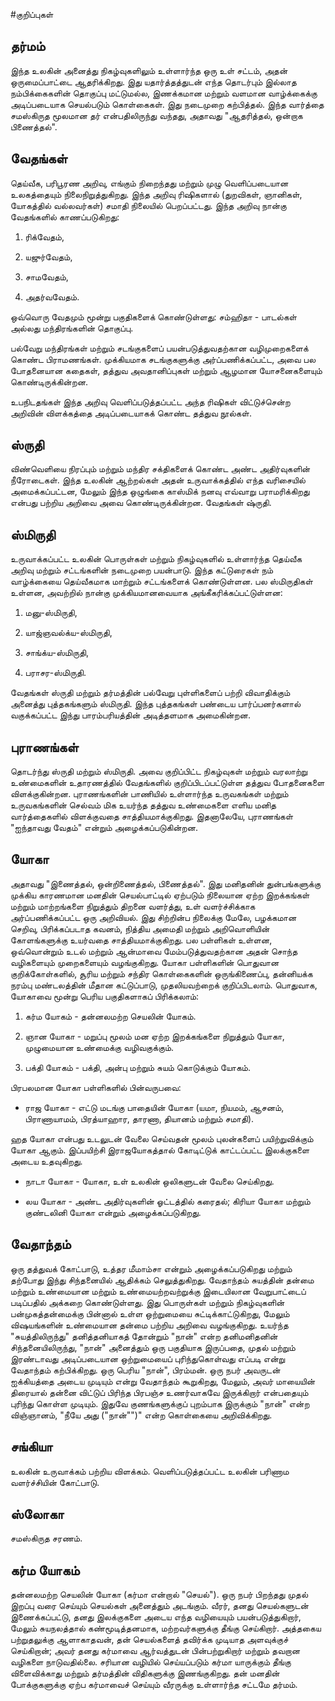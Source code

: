 #குறிப்புகள்

## தர்மம்

இந்த உலகின் அனைத்து நிகழ்வுகளிலும் உள்ளார்ந்த ஒரு உள் சட்டம், அதன் ஒருமைப்பாட்டை ஆதரிக்கிறது. இது யதார்த்தத்துடன் எந்த தொடர்பும் இல்லாத நம்பிக்கைகளின் தொகுப்பு மட்டுமல்ல, இணக்கமான மற்றும் வளமான வாழ்க்கைக்கு அடிப்படையாக செயல்படும் கொள்கைகள். இது நடைமுறை கற்பித்தல். இந்த வார்த்தை சமஸ்கிருத மூலமான தர் என்பதிலிருந்து வந்தது, அதாவது "ஆதரித்தல், ஒன்றாக பிணைத்தல்".

## வேதங்கள்

தெய்வீக, பரிபூரண அறிவு, எங்கும் நிறைந்தது மற்றும் முழு வெளிப்படையான உலகத்தையும் நிலைநிறுத்துகிறது. இந்த அறிவு ரிஷிகளால் (துறவிகள், ஞானிகள், யோகத்தில் வல்லவர்கள்) சமாதி நிலையில் பெறப்பட்டது. இந்த அறிவு நான்கு வேதங்களில் காணப்படுகிறது:

1. ரிக்வேதம்,

2. யஜுர்வேதம்,

3. சாமவேதம்,

4. அதர்வவேதம்.

ஒவ்வொரு வேதமும் மூன்று பகுதிகளைக் கொண்டுள்ளது: சம்ஹிதா - பாடல்கள் அல்லது மந்திரங்களின் தொகுப்பு.

பல்வேறு மந்திரங்கள் மற்றும் சடங்குகளைப் பயன்படுத்துவதற்கான வழிமுறைகளைக் கொண்ட பிராமணங்கள். முக்கியமாக சடங்குகளுக்கு அர்ப்பணிக்கப்பட்ட, அவை பல போதனையான கதைகள், தத்துவ அவதானிப்புகள் மற்றும் ஆழமான யோசனைகளையும் கொண்டிருக்கின்றன.

உபநிடதங்கள் இந்த அறிவு வெளிப்படுத்தப்பட்ட அந்த ரிஷிகள் விட்டுச்சென்ற அறிவின் விளக்கத்தை அடிப்படையாகக் கொண்ட தத்துவ நூல்கள்.

## ஸ்ருதி

விண்வெளியை நிரப்பும் மற்றும் மந்திர சக்திகளைக் கொண்ட அண்ட அதிர்வுகளின் நீரோடைகள். இந்த உலகின் ஆற்றல்கள் அதன் உருவாக்கத்தில் எந்த வரிசையில் அமைக்கப்பட்டன, மேலும் இந்த ஒழுங்கை காஸ்மிக் நனவு எவ்வாறு பராமரிக்கிறது என்பது பற்றிய அறிவை அவை கொண்டிருக்கின்றன. வேதங்கள் ஷ்ருதி.

## ஸ்மிருதி

உருவாக்கப்பட்ட உலகின் பொருள்கள் மற்றும் நிகழ்வுகளில் உள்ளார்ந்த தெய்வீக அறிவு மற்றும் சட்டங்களின் நடைமுறை பயன்பாடு. இந்த கட்டுரைகள் நம் வாழ்க்கையை தெய்வீகமாக மாற்றும் சட்டங்களைக் கொண்டுள்ளன. பல ஸ்மிருதிகள் உள்ளன, அவற்றில் நான்கு முக்கியமானவையாக அங்கீகரிக்கப்பட்டுள்ளன:

1. மனு-ஸ்மிருதி,

2. யாஜ்ஞவல்க்ய-ஸ்மிருதி,

3. சாங்க்ய-ஸ்மிருதி,

4. பராசர-ஸ்மிருதி.

வேதங்கள் ஸ்ருதி மற்றும் தர்மத்தின் பல்வேறு புள்ளிகளைப் பற்றி விவாதிக்கும் அனைத்து புத்தகங்களும் ஸ்மிருதி. இந்த புத்தகங்கள் பண்டைய பார்ப்பனர்களால் வகுக்கப்பட்ட இந்து பாரம்பரியத்தின் அடித்தளமாக அமைகின்றன.

## புராணங்கள்

தொடர்ந்து ஸ்ருதி மற்றும் ஸ்மிருதி. அவை குறிப்பிட்ட நிகழ்வுகள் மற்றும் வரலாற்று உண்மைகளின் உதாரணத்தில் வேதங்களில் குறிப்பிடப்பட்டுள்ள தத்துவ போதனைகளை விளக்குகின்றன. புராணங்களின் பாணியில் உள்ளார்ந்த உருவகங்கள் மற்றும் உருவகங்களின் செல்வம் மிக உயர்ந்த தத்துவ உண்மைகளை எளிய மனித வார்த்தைகளில் விளக்குவதை சாத்தியமாக்குகிறது. இதனாலேயே, புராணங்கள் "ஐந்தாவது வேதம்" என்றும் அழைக்கப்படுகின்றன.

## யோகா

அதாவது "இணைத்தல், ஒன்றிணைத்தல், பிணைத்தல்". இது மனிதனின் துன்பங்களுக்கு முக்கிய காரணமான மனதின் செயல்பாட்டில் ஏற்படும் நிலையான ஏற்ற இறக்கங்கள் மற்றும் மாற்றங்களை நிறுத்தும் திறனை வளர்த்து, உள் வளர்ச்சிக்காக அர்ப்பணிக்கப்பட்ட ஒரு அறிவியல். இது சிற்றின்ப நிலைக்கு மேலே, பழக்கமான செறிவு, பிரிக்கப்படாத கவனம், நித்திய அமைதி மற்றும் அறிவொளியின் கோளங்களுக்கு உயர்வதை சாத்தியமாக்குகிறது. பல பள்ளிகள் உள்ளன, ஒவ்வொன்றும் உடல் மற்றும் ஆன்மாவை மேம்படுத்துவதற்கான அதன் சொந்த வழிகளையும் முறைகளையும் வழங்குகிறது. யோகா பள்ளிகளின் பொதுவான குறிக்கோள்களில், சூரிய மற்றும் சந்திர கொள்கைகளின் ஒருங்கிணைப்பு, தன்னியக்க நரம்பு மண்டலத்தின் மீதான கட்டுப்பாடு, முதலியவற்றைக் குறிப்பிடலாம். பொதுவாக, யோகாவை மூன்று பெரிய பகுதிகளாகப் பிரிக்கலாம்:

1. கர்ம யோகம் - தன்னலமற்ற செயலின் யோகம்.

2. ஞான யோகா - மறுப்பு மூலம் மன ஏற்ற இறக்கங்களை நிறுத்தும் யோகா, முழுமையான உண்மைக்கு வழிவகுக்கும்.

3. பக்தி யோகம் - பக்தி, அன்பு மற்றும் சுயம் கொடுக்கும் யோகம்.

பிரபலமான யோகா பள்ளிகளில் பின்வருபவை:

- ராஜ யோகா - எட்டு மடங்கு பாதையின் யோகா (யமா, நியமம், ஆசனம், பிராணாயாமம், பிரத்யாஹார, தாரணா, தியானம் மற்றும் சமாதி).

ஹத யோகா என்பது உடலுடன் வேலை செய்வதன் மூலம் புலன்களைப் பயிற்றுவிக்கும் யோகா ஆகும். இப்பயிற்சி இராஜயோகத்தால் கோடிட்டுக் காட்டப்பட்ட இலக்குகளை அடைய உதவுகிறது.

- நாடா யோகா - யோகா, உள் உலகின் ஒலிகளுடன் வேலை செய்கிறது.

- லய யோகா - அண்ட அதிர்வுகளின் ஓட்டத்தில் கரைதல்; கிரியா யோகா மற்றும் குண்டலினி யோகா என்றும் அழைக்கப்படுகிறது.

## வேதாந்தம்

ஒரு தத்துவக் கோட்பாடு, உத்தர மீமாம்சா என்றும் அழைக்கப்படுகிறது மற்றும் தற்போது இந்து சிந்தனையில் ஆதிக்கம் செலுத்துகிறது. வேதாந்தம் சுயத்தின் தன்மை மற்றும் உண்மையான மற்றும் உண்மையற்றவற்றுக்கு இடையிலான வேறுபாட்டைப் படிப்பதில் அக்கறை கொண்டுள்ளது. இது பொருள்கள் மற்றும் நிகழ்வுகளின் பன்முகத்தன்மைக்கு பின்னால் உள்ள ஒற்றுமையை சுட்டிக்காட்டுகிறது, மேலும் விஷயங்களின் உண்மையான தன்மை பற்றிய அறிவை வழங்குகிறது. உயர்ந்த "சுயத்திலிருந்து" தனித்தனியாகத் தோன்றும் "நான்" என்ற தனிமனிதனின் சிந்தனையிலிருந்து, "நான்" அனைத்தும் ஒரு பகுதியாக இருப்பதை, முதல் மற்றும் இரண்டாவது அடிப்படையான ஒற்றுமையைப் புரிந்துகொள்வது எப்படி என்று வேதாந்தம் கற்பிக்கிறது. ஒரு பெரிய "நான்", பிரம்மன். ஒரு நபர் அவருடன் ஐக்கியத்தை அடைய முடியும் என்று வேதாந்தம் கூறுகிறது, மேலும், அவர் மாயையின் திரையால் தன்னை விட்டுப் பிரிந்த பிரபஞ்ச உணர்வாகவே இருக்கிறார் என்பதையும் புரிந்து கொள்ள முடியும். இதுவே குணங்களுக்குப் புறம்பாக இருக்கும் "நான்" என்ற விஞ்ஞானம், "நீயே அது ("நான்"")" என்ற கொள்கையை அறிவிக்கிறது.

## சங்கியா

உலகின் உருவாக்கம் பற்றிய விளக்கம். வெளிப்படுத்தப்பட்ட உலகின் பரிணாம வளர்ச்சியின் கோட்பாடு.

## ஸ்லோகா

சமஸ்கிருத சரணம்.

## கர்ம யோகம்

தன்னலமற்ற செயலின் யோகா (கர்மா என்றால் "செயல்"). ஒரு நபர் பிறந்தது முதல் இறப்பு வரை செய்யும் செயல்கள் அனைத்தும் அடங்கும். வீரர், தனது செயல்களுடன் இணைக்கப்பட்டு, தனது இலக்குகளை அடைய எந்த வழியையும் பயன்படுத்துகிறார், மேலும் சுயநலத்தால் கண்மூடித்தனமாக, மற்றவர்களுக்கு தீங்கு செய்கிறார். அத்தகைய பற்றுதலுக்கு ஆளாகாதவன், தன் செயல்களைத் தவிர்க்க முடியாத அளவுக்குச் செய்கிறான்; அவர் தனது கர்மாவை ஆர்வத்துடன் பின்பற்றுகிறார் மற்றும் தவறான வழிகளை நாடுவதில்லை. சரியான வழியில் செய்யப்படும் கர்மா யாருக்கும் தீங்கு விளைவிக்காது மற்றும் தர்மத்தின் விதிகளுக்கு இணங்குகிறது. தன் மனதின் போக்குகளுக்கு ஏற்ப கர்மாவைச் செய்யும் வீரருக்கு உள்ளார்ந்த சட்டமே தர்மம்.
